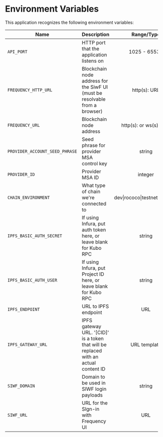 # Environment Variables

This application recognizes the following environment variables:

| Name                           | Description                                                                          |          Range/Type           | Required? | Default |
| ------------------------------ | ------------------------------------------------------------------------------------ | :---------------------------: | :-------: | :-----: |
| `API_PORT`                     | HTTP port that the application listens on                                            |         1025 - 65535          |           |  3000   |
| `FREQUENCY_HTTP_URL`           | Blockchain node address for the SiwF UI (must be resolvable from a browser)          |         http(s): URL          |     Y     |         |
| `FREQUENCY_URL`                | Blockchain node address                                                              |    http(s): or ws(s): URL     |     Y     |         |
| `PROVIDER_ACCOUNT_SEED_PHRASE` | Seed phrase for provider MSA control key                                             |            string             |     Y     |         |
| `PROVIDER_ID`                  | Provider MSA ID                                                                      |            integer            |     Y     |         |
| `CHAIN_ENVIRONMENT`            | What type of chain we're connected to                                                | dev\|rococo\|testnet\|mainnet |     Y     |         |
| `IPFS_BASIC_AUTH_SECRET`       | If using Infura, put auth token here, or leave blank for Kubo RPC                    |            string             |     N     |  blank  |
| `IPFS_BASIC_AUTH_USER`         | If using Infura, put Project ID here, or leave blank for Kubo RPC                    |            string             |     N     |  blank  |
| `IPFS_ENDPOINT`                | URL to IPFS endpoint                                                                 |              URL              |     Y     |         |
| `IPFS_GATEWAY_URL`             | IPFS gateway URL. '[CID]' is a token that will be replaced with an actual content ID |         URL template          |     Y     |         |
| `SIWF_DOMAIN`                  | Domain to be used in SIWF login payloads                                             |            string             |     Y     |         |
| `SIWF_URL`                     | URL for the SIgn-in with Frequency UI                                                |              URL              |     Y     |         |
